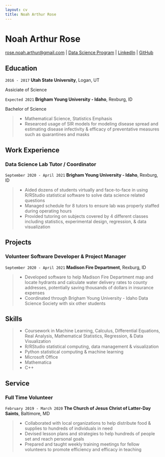 ```yaml
---
layout: cv
title: Noah Arthur Rose
---
```

# Noah Arthur Rose

<div id="webaddress">
<a href="rose.noah.arthur@gmail.com">rose.noah.arthur@gmail.com</a>
| <a href="https://byuidatascience.github.io/development.html">Data Science Program</a>
| <a href="https://www.linkedin.com/in/noah-arthur-rose/">LinkedIn</a>
| <a href="https://github.com/NoahRose1">GitHub</a>
</div>

<!-- https://www.monique.tech/the-art-of-markdown -->

## Education

`2016 - 2017`
__Utah State University__, Logan, UT

Assiciate of Science

`Expected 2021`
__Brigham Young University - Idaho__, Rexburg, ID

Bachelor of Science
>* Mathematical Science, Statistics Emphasis
>* Researced usage of SIR models for modeling disease spread and estimating disease infectivity & efficacy of preventative measures such as quarantines and masks

## Work Experience

### Data Science Lab Tutor / Coordinator
`September 2020 - April 2021`
__Brigham Young University - Idaho__, Rexburg, ID

>* Aided dozens of students virtually and face-to-face in using R/RStudio statistical software to solve data science related questions
>*	Managed schedule for 8 tutors to ensure lab was properly staffed during operating hours
>*	Provided tutoring on subjects covered by 4 different classes including statistics, experimental design, regression, & data visualization


## Projects

### Volunteer Software Developer & Project Manager
`September 2020 - April 2021`
__Madison Fire Department__, Rexburg, ID

>*	Developed software to help Madison Fire Department map and locate hydrants and calculate water delivery rates to county addresses, potentially saving thousands of dollars in insurance expenses
>*	Coordinated through Brigham Young University - Idaho Data Science Society with six other students

## Skills

>*	Coursework in Machine Learning, Calculus, Differential Equations, Real Analysis, Mathematical Statistics, Regression, & Data Visualization
>*	R/RStudio statistical computing, data management & visualization
>*	Python statistical computing & machine learning
>*	Microsoft Office
>*	Mathematica
>*	C++


## Service

### Full Time Volunteer
`February 2019 - March 2020`
__The Church of Jesus Christ of Latter-Day Saints__, Baltimore, MD

>*	Collaborated with local organizations to help distribute food & supplies to hundreds of individuals in need
>*	Devised lesson plans and strategies to help hundreds of people set and reach personal goals
>*	Prepared and taught weekly training meetings for fellow volunteers to promote efficiency and efficacy in teaching

<!-- ### Footer

Last updated: Mar 30 2021 -->


